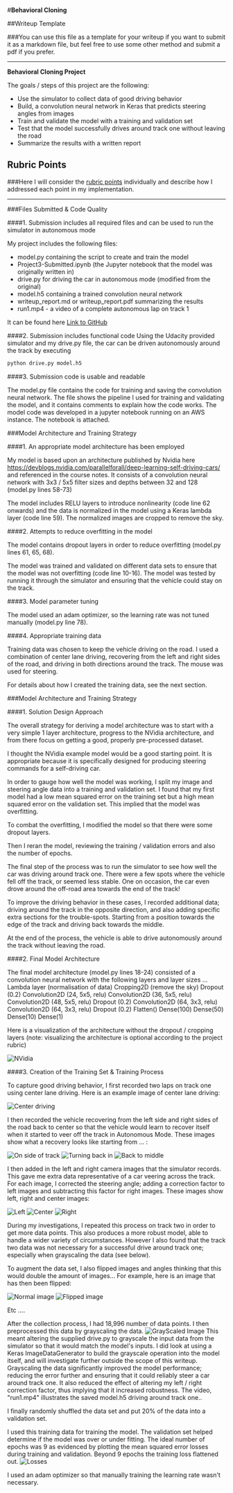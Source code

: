 #**Behavioral Cloning** 

##Writeup Template

###You can use this file as a template for your writeup if you want to submit it as a markdown file, but feel free to use some other method and submit a pdf if you prefer.

---

**Behavioral Cloning Project**

The goals / steps of this project are the following:
* Use the simulator to collect data of good driving behavior
* Build, a convolution neural network in Keras that predicts steering angles from images
* Train and validate the model with a training and validation set
* Test that the model successfully drives around track one without leaving the road
* Summarize the results with a written report


[//]: # (Image References)

[image1]: ./examples/ModelVisualisation.png "Model Visualization"
[image2]: ./examples/GrayScaling.png "Grayscaling"
[image3]: ./examples/recovery1.jpg "Recovery Image"
[image4]: ./examples/recovery2.jpg "Recovery Image"
[image5]: ./examples/recovery3.jpg "Recovery Image"
[image6]: ./examples/NotFlipped.jpg "Normal Image"
[image7]: ./examples/Flipped.jpg "Flipped Image"
[image8]: ./examples/Left.jpg "Left Image"
[image9]: ./examples/Center.jpg "Center Image"
[image10]: ./examples/Right.jpg "Right Image"
[image11]: ./examples/Losses.PNG "Losses"
[image12]: ./examples/CenterLaneDriving.png "Center Lane Driving"

## Rubric Points
###Here I will consider the [rubric points](https://review.udacity.com/#!/rubrics/432/view) individually and describe how I addressed each point in my implementation.  

---
###Files Submitted & Code Quality

####1. Submission includes all required files and can be used to run the simulator in autonomous mode

My project includes the following files:
* model.py containing the script to create and train the model
* Project3-Submitted.ipynb (the Jupyter notebook that the model was originally written in)
* drive.py for driving the car in autonomous mode (modified from the original)
* model.h5 containing a trained convolution neural network 
* writeup_report.md or writeup_report.pdf summarizing the results
* run1.mp4 - a video of a complete autonomous lap on track 1 

It can be found here
[Link to GitHub](https://github.com/brightwellt/CarND-Behavioral-Cloning-P3-master)

####2. Submission includes functional code
Using the Udacity provided simulator and my drive.py file, the car can be driven autonomously around the track by executing 
```sh
python drive.py model.h5
```

####3. Submission code is usable and readable

The model.py file contains the code for training and saving the convolution neural network. The file shows the pipeline I used for training and validating the model, and it contains comments to explain how the code works.
The model code was developed in a jupyter notebook running on an AWS instance. The notebook is attached.

###Model Architecture and Training Strategy

####1. An appropriate model architecture has been employed

My model is based upon an architecture published by Nvidia here
https://devblogs.nvidia.com/parallelforall/deep-learning-self-driving-cars/
and referenced in the course notes.
It consists of a convolution neural network with 3x3 / 5x5 filter sizes and depths between 32 and 128 (model.py lines 58-73) 

The model includes RELU layers to introduce nonlinearity (code line 62 onwards) and the data is normalized in the model using a Keras lambda layer (code line 59). The normalized images are cropped to remove the sky. 

####2. Attempts to reduce overfitting in the model

The model contains dropout layers in order to reduce overfitting (model.py lines 61, 65, 68). 

The model was trained and validated on different data sets to ensure that the model was not overfitting (code line 10-16). The model was tested by running it through the simulator and ensuring that the vehicle could stay on the track.

####3. Model parameter tuning

The model used an adam optimizer, so the learning rate was not tuned manually (model.py line 78).

####4. Appropriate training data

Training data was chosen to keep the vehicle driving on the road. I used a combination of center lane driving, recovering from the left and right sides of the road, and driving in both directions around the track. The mouse was used for steering.

For details about how I created the training data, see the next section. 

###Model Architecture and Training Strategy

####1. Solution Design Approach

The overall strategy for deriving a model architecture was to start with a very simple 1 layer architecture, progress to the NVidia architecture, and from there focus on getting a good, properly pre-processed dataset.

I thought the NVidia example model would be a good starting point. It is appropriate because it is specifically designed for producing steering commands for a self-driving car.

In order to gauge how well the model was working, I split my image and steering angle data into a training and validation set. I found that my first model had a low mean squared error on the training set but a high mean squared error on the validation set. This implied that the model was overfitting. 

To combat the overfitting, I modified the model so that there were some dropout layers.

Then I reran the model, reviewing the training / validation errors and also the number of epochs. 

The final step of the process was to run the simulator to see how well the car was driving around track one. There were a few spots where the vehicle fell off the track, or seemed less stable. One on occasion, the car even drove around the off-road area towards the end of the track! 

To improve the driving behavior in these cases, I recorded additional data; driving around the track in the opposite direction, and also adding specific extra sections for the trouble-spots. Starting from a position towards the edge of the track and driving back towards the middle.

At the end of the process, the vehicle is able to drive autonomously around the track without leaving the road.

####2. Final Model Architecture

The final model architecture (model.py lines 18-24) consisted of a convolution neural network with the following layers and layer sizes ...
Lambda layer (normalisation of data)
Cropping2D (remove the sky)
Dropout (0.2)
Convolution2D (24, 5x5, relu)
Convolution2D (36, 5x5, relu)
Convolution2D (48, 5x5, relu)
Dropout (0.2)
Convolution2D (64, 3x3, relu)
Convolution2D (64, 3x3, relu)
Dropout (0.2)
Flatten()
Dense(100)
Dense(50)
Dense(10)
Dense(1)

Here is a visualization of the architecture without the dropout / cropping layers (note: visualizing the architecture is optional according to the project rubric)

![NVidia][image1]

####3. Creation of the Training Set & Training Process

To capture good driving behavior, I first recorded two laps on track one using center lane driving. Here is an example image of center lane driving:

![Center driving][image12]

I then recorded the vehicle recovering from the left side and right sides of the road back to center so that the vehicle would learn to recover itself when it started to veer off the track in Autonomous Mode. These images show what a recovery looks like starting from ... :

![On side of track][image3]
![Turning back in][image4]
![Back to middle][image5]

I then added in the left and right camera images that the simulator records. This gave me extra data representative of a car veering across the track. For each image, I corrected the steering angle; adding a correction factor to left images and subtracting this factor for right images. These images show left, right and center images:

![Left][image8]
![Center][image9]
![Right][image10]

During my investigations, I repeated this process on track two in order to get more data points. This also produces a more robust model, able to handle a wider variety of circumstances. However I also found that the track two data was not necessary for a successful drive around track one; especially when grayscaling the data (see below).


To augment the data set, I also flipped images and angles thinking that this would double the amount of images... For example, here is an image that has then been flipped:

![Normal image][image6]
![Flipped image][image7]

Etc ....

After the collection process, I had 18,996 number of data points. I then preprocessed this data by grayscaling the data. 
![GrayScaled Image][image2]
This meant altering the supplied drive.py to grayscale the input data from the simulator so that it would match the model's inputs. I did look at using a Keras ImageDataGenerator to build the grayscale operation into the model itself, and will investigate further outside the scope of this writeup.
Grayscaling the data significantly improved the model performance; reducing the error further and ensuring that it could reliably steer a car around track one. It also reduced the effect of altering my left / right correction factor, thus implying that it increased robustness. 
The video, "run1.mp4" illustrates the saved model.h5 driving around track one..

I finally randomly shuffled the data set and put 20% of the data into a validation set. 

I used this training data for training the model. The validation set helped determine if the model was over or under fitting. The ideal number of epochs was 9 as evidenced by plotting the mean squared error losses during training and validation. Beyond 9 epochs the training loss flattened out. 
![Losses][image11]

I used an adam optimizer so that manually training the learning rate wasn't necessary.
